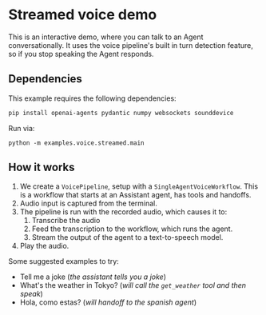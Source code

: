 # Streamed voice demo

This is an interactive demo, where you can talk to an Agent conversationally. It uses the voice pipeline's built in turn detection feature, so if you stop speaking the Agent responds.

## Dependencies

This example requires the following dependencies:
```bash
pip install openai-agents pydantic numpy websockets sounddevice
```

Run via:

```
python -m examples.voice.streamed.main
```

## How it works

1. We create a `VoicePipeline`, setup with a `SingleAgentVoiceWorkflow`. This is a workflow that starts at an Assistant agent, has tools and handoffs.
2. Audio input is captured from the terminal.
3. The pipeline is run with the recorded audio, which causes it to:
    1. Transcribe the audio
    2. Feed the transcription to the workflow, which runs the agent.
    3. Stream the output of the agent to a text-to-speech model.
4. Play the audio.

Some suggested examples to try:

-   Tell me a joke (_the assistant tells you a joke_)
-   What's the weather in Tokyo? (_will call the `get_weather` tool and then speak_)
-   Hola, como estas? (_will handoff to the spanish agent_)

